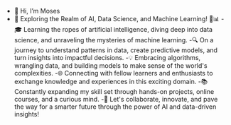 - 👋 Hi, I’m Moses
- 🚀 Exploring the Realm of AI, Data Science, and Machine Learning! 🤖📊
-🎓 Learning the ropes of artificial intelligence, diving deep into data science, and unraveling the mysteries of machine learning.
-🔍 On a journey to understand patterns in data, create predictive models, and turn insights into impactful decisions.
-💡 Embracing algorithms, wrangling data, and building models to make sense of the world's complexities.
-🌐 Connecting with fellow learners and enthusiasts to exchange knowledge and experiences in this exciting domain.
-📚 Constantly expanding my skill set through hands-on projects, online courses, and a curious mind.
-🤝 Let's collaborate, innovate, and pave the way for a smarter future through the power of AI and data-driven insights!


<!---
MosesCodeX/MosesCodeX is a ✨ special ✨ repository because its `README.md` (this file) appears on your GitHub profile.
You can click the Preview link to take a look at your changes.
--->
